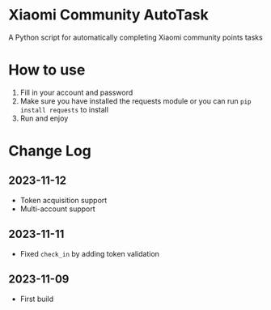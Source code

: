 # Xiaomi Community AutoTask

A Python script for automatically completing Xiaomi community points tasks

# How to use

1. Fill in your account and password
2. Make sure you have installed the requests module or you can run `pip install requests` to install
3. Run and enjoy

# Change Log

## 2023-11-12

- Token acquisition support
- Multi-account support

## 2023-11-11

- Fixed `check_in` by adding token validation

## 2023-11-09

- First build
